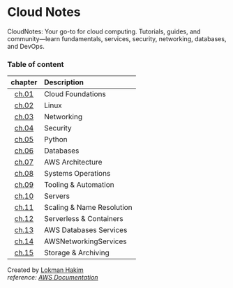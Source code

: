 # Cloud Notes
CloudNotes: Your go-to for cloud computing. Tutorials, guides, and community—learn fundamentals, services, security, networking, databases, and DevOps.

### Table of content 
|chapter|Description|
|:-----:|:----------|
|[ch.01](CloudFoundations.md)| Cloud Foundations|
|[ch.02](Linux.md)| Linux |
|[ch.03](Networking.md)| Networking |
|[ch.04](Security.md)| Security |
|[ch.05](Python.md)| Python |
|[ch.06](Databases.md)| Databases |
|[ch.07](AWSArchitecture.md)| AWS Architecture |
|[ch.08](SystemsOperations.md)| Systems Operations |
|[ch.09](Tooling&Automation.md)| Tooling & Automation |
|[ch.10](Servers.md)| Servers |
|[ch.11](Scaling&NameResolution.md)| Scaling & Name Resolution |
|[ch.12](Serverless&Containers.md)| Serverless & Containers |
|[ch.13](AWSDatabasesServices.md)| AWS Databases Services |
|[ch.14](AWSNetworkingServices.md)| AWSNetworkingServices |
|[ch.15](Storage&Archiving.md)| Storage & Archiving |

Created by [Lokman Hakim](https://lokmanTech.github.io)
<br>
*reference: [AWS Documentation](https://docs.aws.amazon.com/)*
